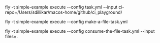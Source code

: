
fly -t simple-example execute --config task.yml --input ci-repo=/Users/sdillikar/macos-home/github/ci_playground/


fly -t simple-example execute --config make-a-file-task.yml

fly -t simple-example execute --config consume-the-file-task.yml --input files=.